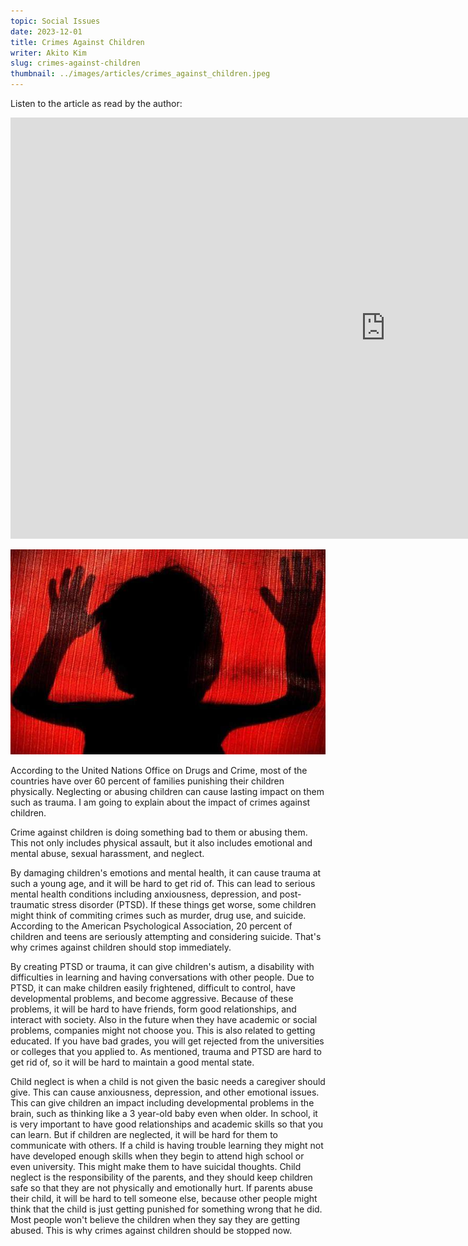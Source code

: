 ```yaml
---
topic: Social Issues
date: 2023-12-01
title: Crimes Against Children
writer: Akito Kim
slug: crimes-against-children
thumbnail: ../images/articles/crimes_against_children.jpeg
---
```

Listen to the article as read by the author: 
<iframe width="1199" height="674" src="https://www.youtube.com/embed/55thSJ3ZMuQ" title="Akito Kim - November 2023 - TCA Journal" frameborder="0" allow="accelerometer; autoplay; clipboard-write; encrypted-media; gyroscope; picture-in-picture; web-share" allowfullscreen></iframe>

![crimes_against_children](../images/articles/crimes_against_children.jpeg)

According to the United Nations Office on Drugs and Crime, most of the countries have over 60 percent of families punishing their children physically. Neglecting or abusing children can cause lasting impact on them such as trauma. I am going to explain about the impact of crimes against children.

Crime against children is doing something bad to them or abusing them. This not only includes physical assault, but it also includes emotional and mental abuse, sexual harassment, and neglect.

By damaging children's emotions and mental health, it can cause trauma at such a young age, and it will be hard to get rid of. This can lead to serious mental health conditions including anxiousness, depression, and post-traumatic stress disorder (PTSD). If these things get worse, some children might think of commiting crimes such as murder, drug use, and suicide. According to the American Psychological Association, 20 percent of children and teens are seriously attempting and considering suicide. That's why crimes against children should stop immediately.

By creating PTSD or trauma, it can give children's autism, a disability with difficulties in learning and having conversations with other people. Due to PTSD, it can make children easily frightened, difficult to control, have developmental problems, and become aggressive. Because of these problems, it will be hard to have friends, form good relationships, and interact with society. Also in the future when they have academic or social problems, companies might not choose you. This is also related to getting educated. If you have bad grades, you will get rejected from the universities or colleges that you applied to. As mentioned, trauma and PTSD are hard to get rid of, so it will be hard to maintain a good mental state.

Child neglect is when a child is not given the basic needs a caregiver should give. This can cause anxiousness, depression, and other emotional issues. This can give children an impact including developmental problems in the brain, such as thinking like a 3 year-old baby even when older. In school, it is very important to have good relationships and academic skills so that you can learn. But if children are neglected, it will be hard for them to communicate with others. If a child is having trouble learning they might not have developed enough skills when they begin to attend high school or even university. This might make them to have suicidal thoughts. 
Child neglect is the responsibility of the parents, and they should keep children safe so that they are not physically and emotionally hurt. If parents abuse their child, it will be hard to tell someone else, because other people might think that the child is just getting punished for something wrong that he did. Most people won't believe the children when they say they are getting abused. This is why crimes against children should be stopped now. 